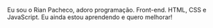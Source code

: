 Eu sou o Rian Pacheco, adoro programação. Front-end. HTML, CSS e JavaScript. Eu ainda estou aprendendo e quero melhorar!
